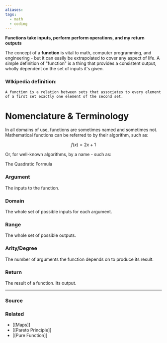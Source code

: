 ```yaml
---
aliases: 
tags:
  - math
  - coding
---
```

**Functions take inputs, perform perform operations, and my return outputs**

The concept of a **function** is vital to math, computer programming, and engineering - but it can easily be extrapolated to cover any aspect of life. A simple definition of "function" is a thing that provides a consistent output, wholly dependent on the set of inputs it's given. 

### WIkipedia definition:

`A function is a relation between sets that associates to every element of a first set exactly one element of the second set.`

# Nomenclature & Terminology

In all domains of use, functions are sometimes named and sometimes not. Mathematical functions can be referred to by their algorithm, such as:

$$
f(x) = 2x + 1
$$

Or, for well-known algorithms, by a name - such as:

The Quadratic Formula

### Argument

The inputs to the function.

### Domain

The whole set of possible inputs for each argument.

### Range

The whole set of possible outputs.

### Arity/Degree

The number of arguments the function depends on to produce its result.

### Return

The result of a function. Its output.

---

### Source


### Related
- [[Maps]]
- [[Pareto Principle]]
- [[Pure Function]]